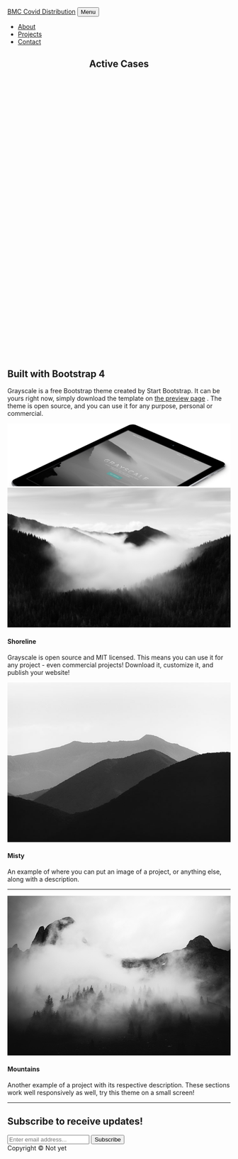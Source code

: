 <!DOCTYPE html>
<html lang="en">

<head>
    <meta charset="utf-8" />
    <meta name="viewport" content="width=device-width, initial-scale=1, shrink-to-fit=no" />
    <meta name="description" content="" />
    <meta name="author" content="" />
    <title>Grayscale - Start Bootstrap Theme</title>
    <script src="https://use.fontawesome.com/releases/v5.13.0/js/all.js" crossorigin="anonymous"></script>
    <!-- Google fonts-->
    <link href="https://fonts.googleapis.com/css?family=Varela+Round" rel="stylesheet" />
    <link href="https://fonts.googleapis.com/css?family=Nunito:200,200i,300,300i,400,400i,600,600i,700,700i,800,800i,900,900i" rel="stylesheet" />
    <link rel="stylesheet" href="https://unpkg.com/leaflet@1.6.0/dist/leaflet.css" integrity="sha512-xwE/Az9zrjBIphAcBb3F6JVqxf46+CDLwfLMHloNu6KEQCAWi6HcDUbeOfBIptF7tcCzusKFjFw2yuvEpDL9wQ==" crossorigin="" />
    <!-- Core theme CSS (includes Bootstrap)-->
    <link href="css/styles.css" rel="stylesheet" />
</head>

<body id="page-top">
    <!-- Navigation-->
    <nav class="navbar navbar-expand-lg navbar-light fixed-top" id="mainNav">
        <div class="container">
            <a class="navbar-brand js-scroll-trigger" href="#page-top">BMC Covid Distribution</a>
            <button class="navbar-toggler navbar-toggler-right" type="button" data-toggle="collapse" data-target="#navbarResponsive" aria-controls="navbarResponsive" aria-expanded="false" aria-label="Toggle navigation">
                    Menu
                    <i class="fas fa-bars"></i>
                </button>
            <div class="collapse navbar-collapse" id="navbarResponsive">
                <ul class="navbar-nav ml-auto">
                    <li class="nav-item"><a class="nav-link js-scroll-trigger" href="#about">About</a></li>
                    <li class="nav-item"><a class="nav-link js-scroll-trigger" href="#projects">Projects</a></li>
                    <li class="nav-item"><a class="nav-link js-scroll-trigger" href="#signup">Contact</a></li>
                </ul>
            </div>
        </div>
    </nav>
    <!-- Masthead-->
    <header class="masthead">
        <div class="container d-flex h-100 align-items-center">
            <div class="mx-auto text-center">
                <h2 class="text-white mb-4">Active Cases</h2>
                <div id="mapid" style="width: 100%; height:100%;min-height:600px;min-width:390px;clear:both"></div>
            </div>
        </div>
    </header>
    <!-- About-->
    <section class="about-section text-center" id="about">
        <div class="container">
            <div class="row">
                <div class="col-lg-8 mx-auto">
                    <h2 class="text-white mb-4">Built with Bootstrap 4</h2>
                    <p class="text-white-50">
                        Grayscale is a free Bootstrap theme created by Start Bootstrap. It can be yours right now, simply download the template on
                        <a href="https://startbootstrap.com/template-overviews/grayscale/">the preview page</a> . The theme is open source, and you can use it for any purpose, personal or commercial.
                    </p>
                </div>
            </div>
            <img class="img-fluid" src="assets/img/ipad.png" alt="" />
        </div>
    </section>
    <!-- Projects-->
    <section class="projects-section bg-light" id="projects">
        <div class="container">
            <!-- Featured Project Row-->
            <div class="row align-items-center no-gutters mb-4 mb-lg-5">
                <div class="col-xl-8 col-lg-7"><img class="img-fluid mb-3 mb-lg-0" src="assets/img/bg-masthead.jpg" alt="" /></div>
                <div class="col-xl-4 col-lg-5">
                    <div class="featured-text text-center text-lg-left">
                        <h4>Shoreline</h4>
                        <p class="text-black-50 mb-0">Grayscale is open source and MIT licensed. This means you can use it for any project - even commercial projects! Download it, customize it, and publish your website!</p>
                    </div>
                </div>
            </div>
            <!-- Project One Row-->
            <div class="row justify-content-center no-gutters mb-5 mb-lg-0">
                <div class="col-lg-6"><img class="img-fluid" src="assets/img/demo-image-01.jpg" alt="" /></div>
                <div class="col-lg-6">
                    <div class="bg-black text-center h-100 project">
                        <div class="d-flex h-100">
                            <div class="project-text w-100 my-auto text-center text-lg-left">
                                <h4 class="text-white">Misty</h4>
                                <p class="mb-0 text-white-50">An example of where you can put an image of a project, or anything else, along with a description.</p>
                                <hr class="d-none d-lg-block mb-0 ml-0" />
                            </div>
                        </div>
                    </div>
                </div>
            </div>
            <!-- Project Two Row-->
            <div class="row justify-content-center no-gutters">
                <div class="col-lg-6"><img class="img-fluid" src="assets/img/demo-image-02.jpg" alt="" /></div>
                <div class="col-lg-6 order-lg-first">
                    <div class="bg-black text-center h-100 project">
                        <div class="d-flex h-100">
                            <div class="project-text w-100 my-auto text-center text-lg-right">
                                <h4 class="text-white">Mountains</h4>
                                <p class="mb-0 text-white-50">Another example of a project with its respective description. These sections work well responsively as well, try this theme on a small screen!</p>
                                <hr class="d-none d-lg-block mb-0 mr-0" />
                            </div>
                        </div>
                    </div>
                </div>
            </div>
        </div>
    </section>
    <!-- Signup-->
    <section class="signup-section" id="signup">
        <div class="container">
            <div class="row">
                <div class="col-md-10 col-lg-8 mx-auto text-center">
                    <i class="far fa-paper-plane fa-2x mb-2 text-white"></i>
                    <h2 class="text-white mb-5">Subscribe to receive updates!</h2>
                    <form class="form-inline d-flex">
                        <input class="form-control flex-fill mr-0 mr-sm-2 mb-3 mb-sm-0" id="inputEmail" type="email" placeholder="Enter email address..." />
                        <button class="btn btn-primary mx-auto" type="submit">Subscribe</button>
                    </form>
                </div>
            </div>
        </div>
    </section>
    <!-- Footer-->
    <footer class="footer bg-black small text-center text-white-50">
        <div class="container">Copyright © Not yet</div>
    </footer>
    <!-- Bootstrap core JS-->
    <script src="https://cdnjs.cloudflare.com/ajax/libs/jquery/3.5.1/jquery.min.js"></script>
    <script src="https://stackpath.bootstrapcdn.com/bootstrap/4.5.0/js/bootstrap.bundle.min.js"></script>
    <!-- Third party plugin JS-->
    <script src="https://cdnjs.cloudflare.com/ajax/libs/jquery-easing/1.4.1/jquery.easing.min.js"></script>
    <!-- Core theme JS-->
    <script src="js/scripts.js"></script>
</body>

<script src="https://unpkg.com/leaflet@1.6.0/dist/leaflet.js" integrity="sha512-gZwIG9x3wUXg2hdXF6+rVkLF/0Vi9U8D2Ntg4Ga5I5BZpVkVxlJWbSQtXPSiUTtC0TjtGOmxa1AJPuV0CPthew==" crossorigin=""></script>
<script type="text/javascript" src="bmc.js"></script>
<script>
    var map = L.map('mapid').setView([20.287, 85.8445], 12);

    L.tileLayer('https://api.mapbox.com/styles/v1/{id}/tiles/{z}/{x}/{y}?access_token=pk.eyJ1IjoiaXRzbmVoYSIsImEiOiJja2R2andibm4wZ3B1MnNvc3MxdGk2cjRnIn0.BfH9ZeKOsJFhL04RV1IADg', {
        maxZoom: 18,
        attribution: 'Map data &copy; <a href="https://www.openstreetmap.org/">OpenStreetMap</a> contributors, ' +
            '<a href="https://creativecommons.org/licenses/by-sa/2.0/">CC-BY-SA</a>, ' +
            'Imagery © <a href="https://www.mapbox.com/">Mapbox</a>',
        id: 'mapbox/streets-v11',
        tileSize: 512,
        zoomOffset: -1
    }).addTo(map);


    // control that shows state info on hover
    var info = L.control();

    info.onAdd = function(map) {
        this._div = L.DomUtil.create('div', 'info');
        this.update();
        return this._div;
    };

    info.update = function(props) {
        this._div.innerHTML = '<h4>BMC Covid Data</h4>' +
            (
                props ?
                'Ward: <b>' + props.wardno + '</b><br />' +
                'Zone: <b>' + props.municipalzone + '</b><br />' +
                'Active: <b>' + props.positive + '</b><br />' +
                'New Active: <b>' + props.new_positive + '</b><br />' +
                'Recovered: <b>' + props.cured + '</b><br />' +
                'Recent Recovery: <b>' + props.new_cured + '</b><br />' :
                'Hover over a ward'
            );
    };

    info.addTo(map);


    // get color depending on population density value
    function getColor(d) {
        return d > 350 ? '#CA0B00' :
            d > 300 ? '#d04c67' :
            d > 250 ? '#f18c8d' :
            d > 200 ? '#fda694' :
            d > 150 ? '#FD8D3C' :
            d > 100 ? '#fdff29' :
            d > 50 ? '#e1ff8b' :
            '#26bd00';
    }

    function style(feature) {
        return {
            weight: 1,
            opacity: 1,
            color: '#ccc',
            dashArray: '1',
            fillOpacity: 0.7,
            fillColor: getColor(feature.properties.positive)
        };
    }

    function highlightFeature(e) {
        var layer = e.target;

        layer.setStyle({
            weight: 5,
            color: '#666',
            dashArray: '',
            fillOpacity: 0.7
        });

        if (!L.Browser.ie && !L.Browser.opera && !L.Browser.edge) {
            layer.bringToFront();
        }

        info.update(layer.feature.properties);
    }

    var geojson;

    function resetHighlight(e) {
        geojson.resetStyle(e.target);
        info.update();
    }

    function zoomToFeature(e) {
        map.fitBounds(e.target.getBounds());
    }

    function onEachFeature(feature, layer) {
        layer.on({
            mouseover: highlightFeature,
            mouseout: resetHighlight,
            click: zoomToFeature
        });
    }

    geojson = L.geoJson(statesData, {
        style: style,
        onEachFeature: onEachFeature
    }).addTo(map);

    map.attributionControl.addAttribution('Covid data &copy; Sachetak app');


    var legend = L.control({
        position: 'bottomright'
    });

    legend.onAdd = function(map) {

        var div = L.DomUtil.create('div', 'info legend'),
            grades = [0, 50, 100, 150, 200, 250, 300, 350],
            labels = [],
            from, to;

        for (var i = 0; i < grades.length; i++) {
            from = grades[i];
            to = grades[i + 1];

            labels.push(
                '<i style="background:' + getColor(from + 1) + '"></i> ' +
                from + (to ? '&ndash;' + to : '+'));
        }

        div.innerHTML = labels.join('<br><br>');
        return div;
    };

    legend.addTo(map);
</script>

</html>
